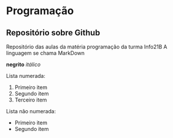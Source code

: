 # Programação
   ## Repositório sobre Github
Repositório das aulas da matéria programação da turma Info21B
A linguagem se chama MarkDown

**negrito**
*itálico*

Lista numerada:
1. Primeiro item
2. Segundo item
3. Terceiro item

Lista não numerada:
* Primeiro item
* Segundo item
